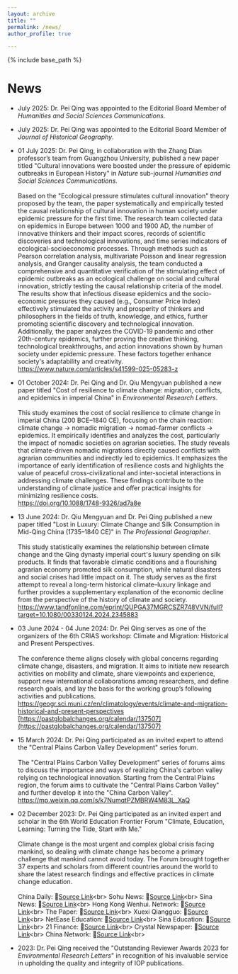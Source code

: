 ```yaml
---
layout: archive
title: ""
permalink: /news/
author_profile: true

---
```


{% include base_path %}


News
======
* July 2025: Dr. Pei Qing was appointed to the Editorial Board Member of *Humanities and Social Sciences Communications*.

* July 2025: Dr. Pei Qing was appointed to the Editorial Board Member of *Journal of Historical Geography*.
  
* 01 July 2025: Dr. Pei Qing, in collaboration with the Zhang Dian professor’s team from Guangzhou University, published a new paper titled "Cultural innovations were boosted under the pressure of epidemic outbreaks in European History" in *Nature* sub-journal *Humanities and Social Sciences Communications*. <br><br>
Based on the "Ecological pressure stimulates cultural innovation" theory proposed by the team, the paper systematically and empirically tested the causal relationship of cultural innovation in human society under epidemic pressure for the first time. The research team collected data on epidemics in Europe between 1000 and 1900 AD, the number of innovative thinkers and their impact scores, records of scientific discoveries and technological innovations, and time series indicators of ecological-socioeconomic processes. Through methods such as Pearson correlation analysis, multivariate Poisson and linear regression analysis, and Granger causality analysis, the team conducted a comprehensive and quantitative verification of the stimulating effect of epidemic outbreaks as an ecological challenge on social and cultural innovation, strictly testing the causal relationship criteria of the model.<br>
The results show that infectious disease epidemics and the socio-economic pressures they caused (e.g., Consumer Price Index) effectively stimulated the activity and prosperity of thinkers and philosophers in the fields of truth, knowledge, and ethics, further promoting scientific discovery and technological innovation. Additionally, the paper analyzes the COVID-19 pandemic and other 20th-century epidemics, further proving the creative thinking, technological breakthroughs, and action innovations shown by human society under epidemic pressure. These factors together enhance society's adaptability and creativity.<br>
<a href="https://www.nature.com/articles/s41599-025-05283-z">https://www.nature.com/articles/s41599-025-05283-z</a><br>

* 01 October 2024:  Dr. Pei Qing and Dr. Qiu Mengyuan published a new paper titled "Cost of resilience to climate change: migration, conflicts, and epidemics in imperial China" in *Environmental Research Letters*. <br><br>
This study examines the cost of social resilience to climate change in imperial China (200 BCE–1840 CE), focusing on the chain reaction: climate change → nomadic migration → nomad–farmer conflicts → epidemics. It empirically identifies and analyzes the cost, particularly the impact of nomadic societies on agrarian societies. The study reveals that climate-driven nomadic migrations directly caused conflicts with agrarian communities and indirectly led to epidemics. It emphasizes the importance of early identification of resilience costs and highlights the value of peaceful cross-civilizational and inter-societal interactions in addressing climate challenges. These findings contribute to the understanding of climate justice and offer practical insights for minimizing resilience costs.<br>
<a href="https://doi.org/10.1088/1748-9326/ad7a8e">https://doi.org/10.1088/1748-9326/ad7a8e</a><br>

* 13 June 2024: Dr. Qiu Mengyuan and Dr. Pei Qing published a new paper titled "Lost in Luxury: Climate Change and Silk Consumption in Mid-Qing China (1735–1840 CE)" in *The Professional Geographer*. <br><br>
This study statistically examines the relationship between climate change and the Qing dynasty imperial court's luxury spending on silk products. It finds that favorable climatic conditions and a flourishing agrarian economy promoted silk consumption, while natural disasters and social crises had little impact on it. The study serves as the first attempt to reveal a long-term historical climate–luxury linkage and further provides a supplementary explanation of the economic decline from the perspective of the history of climate and society.<br>
<a href="https://www.tandfonline.com/eprint/QUPGA37MGRCSZR748VVN/full?target=10.1080/00330124.2024.2345883">https://www.tandfonline.com/eprint/QUPGA37MGRCSZR748VVN/full?target=10.1080/00330124.2024.2345883</a><br>

* 03 June 2024 - 04 June 2024: Dr. Pei Qing serves as one of the organizers of the 6th CRIAS workshop: Climate and Migration: Historical and Present Perspectives.<br><br>
The conference theme aligns closely with global concerns regarding climate change, disasters, and migration. It aims to initiate new research activities on mobility and climate, share viewpoints and experience, support new international collaborations among researchers, and define research goals, and lay the basis for the working group’s following activities and publications.<br>
<a href="https://geogr.sci.muni.cz/en/climatology/events/climate-and-migration-historical-and-present-perspectives">https://geogr.sci.muni.cz/en/climatology/events/climate-and-migration-historical-and-present-perspectives</a><br>
[https://pastglobalchanges.org/calendar/137507](https://pastglobalchanges.org/calendar/137507)

* 15 March 2024: Dr. Pei Qing participated as an invited expert to attend the "Central Plains Carbon Valley Development" series forum. <br><br>
The "Central Plains Carbon Valley Development" series of forums aims to discuss the importance and ways of realizing China's carbon valley relying on technological innovation. Starting from the Central Plains region, the forum aims to cultivate the "Central Plains Carbon Valley" and further develop it into the "China Carbon Valley".<br>
<a href="https://mp.weixin.qq.com/s/k7NumqtPZMBRW4M83L_XaQ">https://mp.weixin.qq.com/s/k7NumqtPZMBRW4M83L_XaQ</a><br>

* 02 December 2023: Dr. Pei Qing participated as an invited expert and scholar in the 6th World Education Frontier Forum "Climate, Education, Learning: Turning the Tide, Start with Me."<br><br>
Climate change is the most urgent and complex global crisis facing mankind, so dealing with climate change has become a primary challenge that mankind cannot avoid today. The Forum brought together 37 experts and scholars from different countries around the world to share the latest research findings and effective practices in climate change education.<br><br>
China Daily: <span>🔗<span>[Source Link](https://cn.chinadaily.com.cn/a/202312/04/WS656d75d5a310d5acd877180d.html "https://cn.chinadaily.com.cn/a/202312/04/WS656d75d5a310d5acd877180d.html")<br>
Sohu News: <span>🔗<span>[Source Link](https://3g.k.sohu.com/t/n746020599?serialId=3ccd43198c4ec37b4e92c16c874ce451&showType=&shp1=NjczNDk4NTI2NTM2NDI1OTY2Ng%3D%3D&sf_a=weixin "https://3g.k.sohu.com/t/n746020599?serialId=3ccd43198c4ec37b4e92c16c874ce451&showType=&shp1=NjczNDk4NTI2NTM2NDI1OTY2Ng%3D%3D&sf_a=weixin")<br>
Sina News: <span>🔗<span>[Source Link](https://shenzhen.sina.cn/news/2023-12-04/detail-imzwvwiq5367883.d.html?sinawapsharesource=newsapp&wm=3200_0001 "https://shenzhen.sina.cn/news/2023-12-04/detail-imzwvwiq5367883.d.html?sinawapsharesource=newsapp&wm=3200_0001")<br>
Hong Kong Wenhui. Network: <span>🔗<span>[Source Link](https://www.wenweipo.com/s/202312/04/AP656d921ee4b0fdf828a8f588.html "https://www.wenweipo.com/s/202312/04/AP656d921ee4b0fdf828a8f588.html")<br>
The Paper: <span>🔗<span>[Source Link](https://m.thepaper.cn/newsDetail_forward_25540419 "https://m.thepaper.cn/newsDetail_forward_25540419")<br>
Xuexi Qiangguo: <span>🔗<span>[Source Link](https://article.xuexi.cn/articles/index.html?art_id=16269555655746257495&source=share&study_style_id=feeds_opaque&reco_id=102707f01d20c0a82235000u&share_to=wx_single&study_share_enable=1&study_comment_disable=0&ptype=0&item_id=16269555655746257495 "https://article.xuexi.cn/articles/index.html?art_id=16269555655746257495&source=share&study_style_id=feeds_opaque&reco_id=102707f01d20c0a82235000u&share_to=wx_single&study_share_enable=1&study_comment_disable=0&ptype=0&item_id=16269555655746257495")<br>
NetEase Education: <span>🔗<span>[Source Link](https://www.163.com/edu/article/IL4PIIAD00299B2K.html "https://www.163.com/edu/article/IL4PIIAD00299B2K.html")<br>
Sina Education: <span>🔗<span>[Source Link](https://edu.sina.com.cn/l/2023-12-04/doc-imzwwarn5272409.shtml "https://edu.sina.com.cn/l/2023-12-04/doc-imzwwarn5272409.shtml")<br>
21 Finance: <span>🔗<span>[Source Link](https://m.21jingji.com/article/20231204/herald/afa1f1fa3eec33dfd68b46fd01f894aa.html "https://m.21jingji.com/article/20231204/herald/afa1f1fa3eec33dfd68b46fd01f894aa.html")<br>
Crystal Newspaper: <span>🔗<span>[Source Link](https://appimg.allcitysz.com/template/displayTemplatev1/dist/index.html?id=807647&columnId=75#/newsDetail/807647/75?isShare=true&userName=%E7%94%A8%E6%88%B71007513&deviceId=cd80ed725ebcea87 "https://appimg.allcitysz.com/template/displayTemplatev1/dist/index.html?id=807647&columnId=75#/newsDetail/807647/75?isShare=true&userName=%E7%94%A8%E6%88%B71007513&deviceId=cd80ed725ebcea87")<br>
China Network: <span>🔗<span>[Source Link](http://edu.china.com.cn/2023-12/04/content_116856370.shtml "http://edu.china.com.cn/2023-12/04/content_116856370.shtml")<br>  

* 2023: Dr. Pei Qing received the "Outstanding Reviewer Awards 2023 for *Environmental Research Letters*" in recognition of his invaluable service in upholding the quality and integrity of IOP publications.



